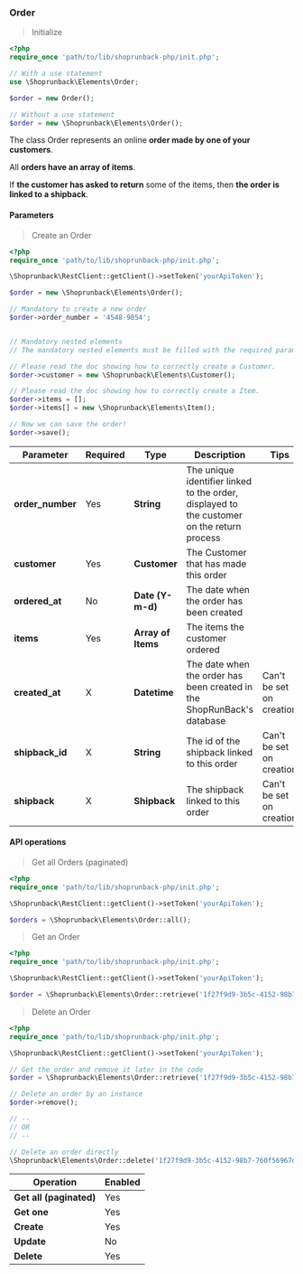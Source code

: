 ### Order

> Initialize

```php
<?php
require_once 'path/to/lib/shoprunback-php/init.php';

// With a use statement
use \Shoprunback\Elements\Order;

$order = new Order();

// Without a use statement
$order = new \Shoprunback\Elements\Order();
```

The class Order represents an online **order made by one of your customers**.

All **orders have an array of items**.

If **the customer has asked to return** some of the items, then **the order is linked to a shipback**.

#### Parameters

> Create an Order

```php
<?php
require_once 'path/to/lib/shoprunback-php/init.php';

\Shoprunback\RestClient::getClient()->setToken('yourApiToken');

$order = new \Shoprunback\Elements\Order();

// Mandatory to create a new order
$order->order_number = '4548-9854';


// Mandatory nested elements
// The mandatory nested elements must be filled with the required parameters.

// Please read the doc showing how to correctly create a Customer.
$order->customer = new \Shoprunback\Elements\Customer();

// Please read the doc showing how to correctly create a Item.
$order->items = [];
$order->items[] = new \Shoprunback\Elements\Item();

// Now we can save the order!
$order->save();
```

Parameter | Required | Type | Description | Tips
-|-|-|-|-
**order_number** | Yes | **String** | The unique identifier linked to the order, displayed to the customer on the return process |
**customer** | Yes | **Customer** | The Customer that has made this order |
**ordered_at** | No | **Date (Y-m-d)** | The date when the order has been created |
**items** | Yes | **Array of Items** | The items the customer ordered |
**created_at** | X | **Datetime** | The date when the order has been created in the ShopRunBack's database | Can't be set on creation
**shipback_id** | X | **String** | The id of the shipback linked to this order | Can't be set on creation
**shipback** | X | **Shipback** | The shipback linked to this order | Can't be set on creation

#### API operations

> Get all Orders (paginated)

```php
<?php
require_once 'path/to/lib/shoprunback-php/init.php';

\Shoprunback\RestClient::getClient()->setToken('yourApiToken');

$orders = \Shoprunback\Elements\Order::all();
```

> Get an Order

```php
<?php
require_once 'path/to/lib/shoprunback-php/init.php';

\Shoprunback\RestClient::getClient()->setToken('yourApiToken');

$order = \Shoprunback\Elements\Order::retrieve('1f27f9d9-3b5c-4152-98b7-760f56967deav');
```

> Delete an Order

```php
<?php
require_once 'path/to/lib/shoprunback-php/init.php';

\Shoprunback\RestClient::getClient()->setToken('yourApiToken');

// Get the order and remove it later in the code
$order = \Shoprunback\Elements\Order::retrieve('1f27f9d9-3b5c-4152-98b7-760f56967deav');

// Delete an order by an instance
$order->remove();

// --
// OR
// --

// Delete an order directly
\Shoprunback\Elements\Order::delete('1f27f9d9-3b5c-4152-98b7-760f56967deav');
```

Operation | Enabled
-|-
**Get all (paginated)** | Yes
**Get one** | Yes
**Create** | Yes
**Update** | No
**Delete** | Yes
